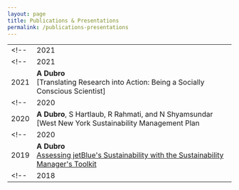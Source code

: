 ```yaml
---
layout: page
title: Publications & Presentations
permalink: /publications-presentations
---
```


|  |  |
|---|---|
<!-- | 2021 | LR Brunell, **A Dubro**, and VV Rokade<br>[Assessing the Sustainability Components of Engineering Capstone Projects](https://strategy.asee.org/assessing-the-sustainability-components-of-engineering-capstone-projects)<br/> Paper presented at 2021 ASEE Virtual Annual Conference Content Access, Virtual Conference.<br/>doi: 10.18260/1-2--36722 | -->
<!-- | 2021 | **A Dubro**<br/>[Environmental Crime: Understanding How to Identify, Characterize, & Engage with Stakeholders](https://www.linkedin.com/in/alexdubro/details/featured/1635490901962/single-media-viewer/?profileId=ACoAABKLzZkBC25qA9yl8hJFtQOPzBXfM-UBmBs)<br/> |
| 2021 | **A Dubro**<br>[Translating Research into Action: Being a Socially Conscious Scientist]</br> | -->
<!-- | 2020 | **A Dubro**<br/>[Sustainability Implications Scorecard]<br/> | -->
| 2020 | **A Dubro**, S Hartlaub, R Rahmati, and N Shyamsundar<br/>[West New York Sustainability Management Plan<br/> |
<!-- | 2020 | **A Dubro** and S Goodman<br/>[Sustainability Literacy Assessment](https://reports.aashe.org/institutions/stevens-institute-of-technology-nj/report/2020-03-02/AC/curriculum/AC-6/)<br/> | -->
| 2019 | **A Dubro**<br/>[Assessing jetBlue's Sustainability with the Sustainability Manager's Toolkit](https://www.linkedin.com/in/alexdubro/details/featured/1635490906373/single-media-viewer/?profileId=ACoAABKLzZkBC25qA9yl8hJFtQOPzBXfM-UBmBs)<br/> |
<!-- | 2018 | **A Dubro** and D Ip<br/>Zero Waste Island Initiative Waste Audit Report<br/> | -->